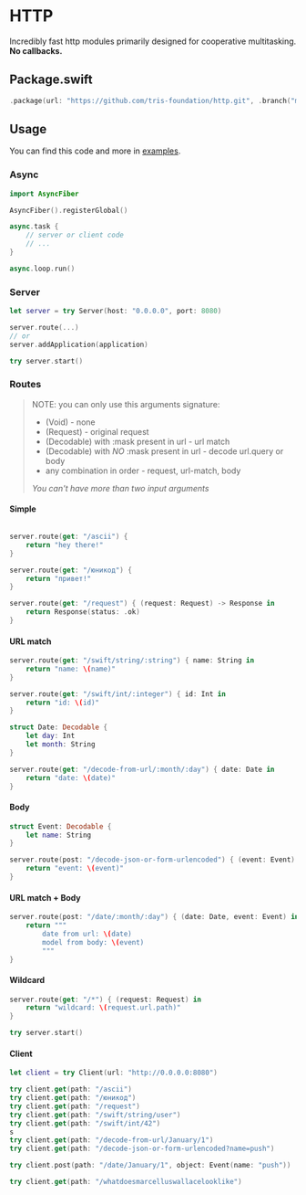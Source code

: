 # HTTP

Incredibly fast http modules primarily designed for cooperative multitasking. **No callbacks.**

## Package.swift

```swift
.package(url: "https://github.com/tris-foundation/http.git", .branch("master"))
```

## Usage

You can find this code and more in [examples](https://github.com/tris-foundation/examples).

### Async

```swift
import AsyncFiber

AsyncFiber().registerGlobal()

async.task {
    // server or client code
    // ...
}

async.loop.run()
```

### Server

```swift
let server = try Server(host: "0.0.0.0", port: 8080)

server.route(...)
// or
server.addApplication(application)

try server.start()
```

### Routes

>NOTE: you can only use this arguments signature:
>* (Void) - none
>* (Request) - original request
>* (Decodable) with :mask present in url - url match
>* (Decodable) with *NO* :mask present in url - decode url.query or body
>* any combination in order - request, url-match, body
>
> *You can't have more than two input arguments*


#### Simple

```swift

server.route(get: "/ascii") {
    return "hey there!"
}

server.route(get: "/юникод") {
    return "привет!"
}

server.route(get: "/request") { (request: Request) -> Response in
    return Response(status: .ok)
}
```

#### URL match

```swift
server.route(get: "/swift/string/:string") { name: String in
    return "name: \(name)"
}

server.route(get: "/swift/int/:integer") { id: Int in
    return "id: \(id)"
}

struct Date: Decodable {
    let day: Int
    let month: String
}

server.route(get: "/decode-from-url/:month/:day") { date: Date in
    return "date: \(date)"
}
```

#### Body

```swift
struct Event: Decodable {
    let name: String
}

server.route(post: "/decode-json-or-form-urlencoded") { (event: Event) in
    return "event: \(event)"
}
```

#### URL match + Body

```swift
server.route(post: "/date/:month/:day") { (date: Date, event: Event) in
    return """
        date from url: \(date)
        model from body: \(event)
        """
}
```

#### Wildcard

```swift
server.route(get: "/*") { (request: Request) in
    return "wildcard: \(request.url.path)"
}

try server.start()
```

#### Client

```swift
let client = try Client(url: "http://0.0.0.0:8080")

try client.get(path: "/ascii")
try client.get(path: "/юникод")
try client.get(path: "/request")
try client.get(path: "/swift/string/user")
try client.get(path: "/swift/int/42")
s
try client.get(path: "/decode-from-url/January/1")
try client.get(path: "/decode-json-or-form-urlencoded?name=push")

try client.post(path: "/date/January/1", object: Event(name: "push"))

try client.get(path: "/whatdoesmarcelluswallacelooklike")
```
